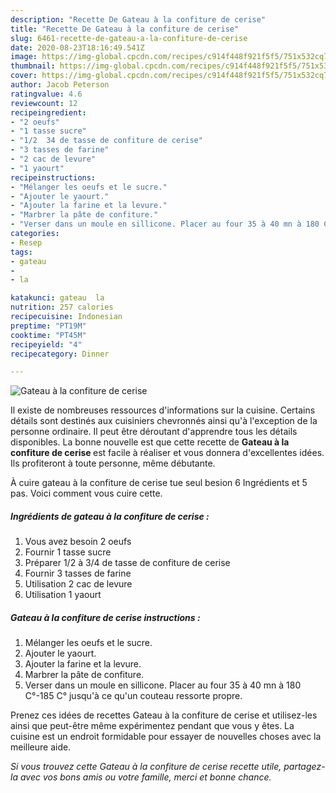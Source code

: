 ```yaml
---
description: "Recette De Gateau à la confiture de cerise"
title: "Recette De Gateau à la confiture de cerise"
slug: 6461-recette-de-gateau-a-la-confiture-de-cerise
date: 2020-08-23T18:16:49.541Z
image: https://img-global.cpcdn.com/recipes/c914f448f921f5f5/751x532cq70/gateau-a-la-confiture-de-cerise-photo-principale-de-la-recette.jpg
thumbnail: https://img-global.cpcdn.com/recipes/c914f448f921f5f5/751x532cq70/gateau-a-la-confiture-de-cerise-photo-principale-de-la-recette.jpg
cover: https://img-global.cpcdn.com/recipes/c914f448f921f5f5/751x532cq70/gateau-a-la-confiture-de-cerise-photo-principale-de-la-recette.jpg
author: Jacob Peterson
ratingvalue: 4.6
reviewcount: 12
recipeingredient:
- "2 oeufs"
- "1 tasse sucre"
- "1/2  34 de tasse de confiture de cerise"
- "3 tasses de farine"
- "2 cac de levure"
- "1 yaourt"
recipeinstructions:
- "Mélanger les oeufs et le sucre."
- "Ajouter le yaourt."
- "Ajouter la farine et la levure."
- "Marbrer la pâte de confiture."
- "Verser dans un moule en sillicone. Placer au four 35 à 40 mn à 180 C°-185 C° jusqu&#39;à ce qu&#39;un couteau ressorte propre."
categories:
- Resep
tags:
- gateau
- 
- la

katakunci: gateau  la 
nutrition: 257 calories
recipecuisine: Indonesian
preptime: "PT19M"
cooktime: "PT45M"
recipeyield: "4"
recipecategory: Dinner

---
```



![Gateau à la confiture de cerise](https://img-global.cpcdn.com/recipes/c914f448f921f5f5/751x532cq70/gateau-a-la-confiture-de-cerise-photo-principale-de-la-recette.jpg)

Il existe de nombreuses ressources d'informations sur la cuisine. Certains détails sont destinés aux cuisiniers chevronnés ainsi qu'à l'exception de la personne ordinaire. Il peut être déroutant d'apprendre tous les détails disponibles. La bonne nouvelle est que cette recette de <strong> Gateau à la confiture de cerise </strong> est facile à réaliser et vous donnera d'excellentes idées. Ils profiteront à toute personne, même débutante.

<!--inarticleads1-->

À cuire gateau à la confiture de cerise tue seul besion 6 Ingrédients et 5 pas. Voici comment vous cuire cette.

##### Ingrédients de gateau à la confiture de cerise :

1. Vous avez besoin 2 oeufs
1. Fournir 1 tasse sucre
1. Préparer 1/2 à 3/4 de tasse de confiture de cerise
1. Fournir 3 tasses de farine
1. Utilisation 2 cac de levure
1. Utilisation 1 yaourt




<!--inarticleads2-->

##### Gateau à la confiture de cerise instructions :

1. Mélanger les oeufs et le sucre.
1. Ajouter le yaourt.
1. Ajouter la farine et la levure.
1. Marbrer la pâte de confiture.
1. Verser dans un moule en sillicone. Placer au four 35 à 40 mn à 180 C°-185 C° jusqu&#39;à ce qu&#39;un couteau ressorte propre.




<!--inarticleads1-->

<p>
Prenez ces idées de recettes Gateau à la confiture de cerise et utilisez-les ainsi que peut-être même expérimentez pendant que vous y êtes. La cuisine est un endroit formidable pour essayer de nouvelles choses avec la meilleure aide.
</p>

<p>
<i>Si vous trouvez cette Gateau à la confiture de cerise recette utile, partagez-la avec vos bons amis ou votre famille, merci et bonne chance.</i>
</p>
